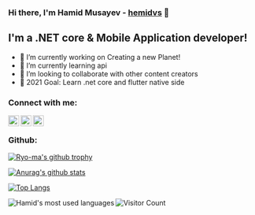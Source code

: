 ### Hi there, I'm Hamid Musayev - [hemidvs](hemidvsmusayev@gmail.com) 👋
<!--
![Gif](https://user-images.githubusercontent.com/57037068/88589670-8c77e580-d06a-11ea-8067-696c17a6a496.gif)
-->


## I'm a .NET core & Mobile Application developer!

- 🔭 I’m currently working on Creating a new Planet!
- 🌱 I’m currently learning api
- 👯 I’m looking to collaborate with other content creators
- 🥅 2021 Goal: Learn .net core and flutter native side

### Connect with me:

[<img align="left" alt="hemidvsmusayev24 | Facebook" width="22px" src="https://cdn.jsdelivr.net/npm/simple-icons@3.6.0/icons/facebook.svg" />](https://www.facebook.com/hemidvsmusayev24)
[<img align="left" alt="hemidvsmusayev@gmail.com | Gmail" width="22px" src="https://cdn.jsdelivr.net/npm/simple-icons@3.6.0/icons/gmail.svg" />](hemidvsmusayev@gmail.com)
[<img align="left" alt="hemidvs | Instagram" width="22px" src="https://cdn.jsdelivr.net/npm/simple-icons@v3/icons/instagram.svg" />](https://www.instagram.com/hemidvs/)

<br />



### Github:

[![Ryo-ma's github trophy](https://github-profile-trophy.vercel.app/?username=hemidvs&row=1&margin-w=8)](https://github.com/ryo-ma/github-profile-trophy)

[![Anurag's github stats](https://github-readme-stats.vercel.app/api?username=hemidvs&theme=blue-green)](https://github.com/anuraghazra/github-readme-stats)

[![Top Langs](https://github-readme-stats.vercel.app/api/top-langs/?username=hemids&layout=compact)](https://github.com/anuraghazra/github-readme-stats)


<img align="left" alt="Hamid's most used languages" src="https://github-readme-stats.vercel.app/api/top-langs/?username=hemidvs&hide=html,java,objective-c" />

![Visitor Count](https://profile-counter.glitch.me/{hemidvs}/count.svg)
